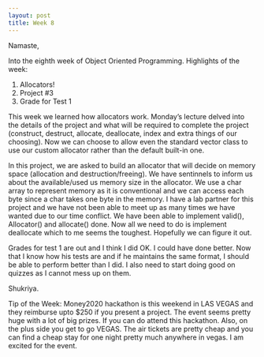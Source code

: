 ```yaml
---
layout: post
title: Week 8
---
```


Namaste,

Into the eighth week of Object Oriented Programming. Highlights of the week:
1. Allocators!
2. Project #3
3. Grade for Test 1

This week we learned how allocators work. Monday’s lecture delved into the details of the project and what will be required to complete the project (construct, destruct, allocate, deallocate, index and extra things of our choosing). Now we can choose to allow even the standard vector class to use our custom allocator rather than the default built-in one.

In this project, we are asked to build an allocator that will decide on memory space (allocation and destruction/freeing). We have sentinnels to inform us about the available/used us memory size in the allocator. We use a char array to represent memory as it is conventional and we can access each byte since a char takes one byte in the memory. I have a lab partner for this project and we have not been able to meet up as many times we have wanted due to our time conflict. We have been able to implement valid(), Allocator() and allocate() done. Now all we need to do is implement deallocate which to me seems the toughest. Hopefully we can figure it out.

Grades for test 1 are out and I think I did OK. I could have done better. Now that I know how his tests are and if he maintains the same format, I should be able to perform better than I did. I also need to start doing good on quizzes as I cannot mess up on them.

Shukriya.

Tip of the Week: Money2020 hackathon is this weekend in LAS VEGAS and they reimburse upto $250 if you present a project. The event seems pretty huge with a lot of big prizes. If you can do attend this hackathon. Also, on the plus side you get to go VEGAS. The air tickets are pretty cheap and you can find a cheap stay for one night pretty much anywhere in vegas. I am excited for the event.
